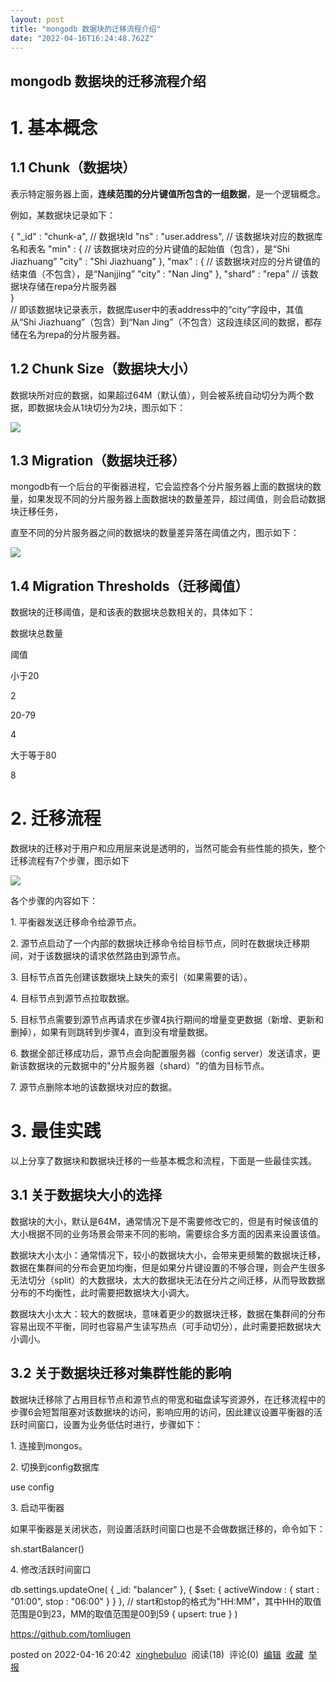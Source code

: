 ```yaml
---
layout: post
title: "mongodb 数据块的迁移流程介绍"
date: "2022-04-16T16:24:48.762Z"
---
```

mongodb 数据块的迁移流程介绍
------------------

1\. 基本概念
========

1.1 Chunk（数据块）
--------------

表示特定服务器上面，**连续范围的分片键值所包含的一组数据**，是一个逻辑概念。

例如，某数据块记录如下：

{
    "\_id" : "chunk-a",  // 数据块Id
    "ns" : "user.address",  // 该数据块对应的数据库名和表名
    "min" : {               // 该数据块对应的分片键值的起始值（包含），是“Shi Jiazhuang”
        "city" : "Shi Jiazhuang"
    },
    "max" : {               // 该数据块对应的分片键值的结束值（不包含），是“Nanjjing”
        "city" : "Nan Jing"
    },
    "shard" : "repa"        // 该数据块存储在repa分片服务器               
}  
// 即该数据块记录表示，数据库user中的表address中的“city”字段中，其值从“Shi Jiazhuang”（包含）到“Nan Jing”（不包含）这段连续区间的数据，都存储在名为repa的分片服务器。

1.2 Chunk Size（数据块大小）
---------------------

数据块所对应的数据，如果超过64M（默认值），则会被系统自动切分为两个数据，即数据块会从1块切分为2块，图示如下：

![](https://img2022.cnblogs.com/blog/319908/202204/319908-20220416194938583-1111422169.png)

1.3 Migration（数据块迁移）
--------------------

mongodb有一个后台的平衡器进程，它会监控各个分片服务器上面的数据块的数量，如果发现不同的分片服务器上面数据块的数量差异，超过阈值，则会启动数据块迁移任务，

直至不同的分片服务器之间的数据块的数量差异落在阈值之内，图示如下：

![](https://img2022.cnblogs.com/blog/319908/202204/319908-20220416200338301-423926216.png)

1.4 Migration Thresholds（迁移阈值）
------------------------------

数据块的迁移阈值，是和该表的数据块总数相关的，具体如下：

数据块总数量

阈值

小于20

2

20-79

4

大于等于80

8

2\. 迁移流程
========

数据块的迁移对于用户和应用层来说是透明的，当然可能会有些性能的损失，整个迁移流程有7个步骤，图示如下

![](https://img2022.cnblogs.com/blog/319908/202204/319908-20220416201658056-732456315.png)

各个步骤的内容如下：

1\. 平衡器发送迁移命令给源节点。

2\. 源节点启动了一个内部的数据块迁移命令给目标节点，同时在数据块迁移期间，对于该数据块的请求依然路由到源节点。

3\. 目标节点首先创建该数据块上缺失的索引（如果需要的话）。

4\. 目标节点到源节点拉取数据。

5\. 目标节点需要到源节点再请求在步骤4执行期间的增量变更数据（新增、更新和删掉），如果有则跳转到步骤4，直到没有增量数据。

6\. 数据全部迁移成功后，源节点会向配置服务器（config server）发送请求，更新该数据块的元数据中的"分片服务器（shard）"的值为目标节点。

7\. 源节点删除本地的该数据块对应的数据。

3\. 最佳实践
========

以上分享了数据块和数据块迁移的一些基本概念和流程，下面是一些最佳实践。

3.1 关于数据块大小的选择
--------------

数据块的大小，默认是64M，通常情况下是不需要修改它的，但是有时候该值的大小根据不同的业务场景会带来不同的影响，需要综合多方面的因素来设置该值。

数据块大小太小：通常情况下，较小的数据块大小，会带来更频繁的数据块迁移，数据在集群间的分布会更加均衡，但是如果分片键设置的不够合理，则会产生很多无法切分（split）的大数据块，太大的数据块无法在分片之间迁移，从而导致数据分布的不均衡性，此时需要把数据块大小调大。

数据块大小太大：较大的数据块，意味着更少的数据块迁移，数据在集群间的分布容易出现不平衡，同时也容易产生读写热点（可手动切分），此时需要把数据块大小调小。

3.2 关于数据块迁移对集群性能的影响
-------------------

数据块迁移除了占用目标节点和源节点的带宽和磁盘读写资源外，在迁移流程中的步骤6会短暂阻塞对该数据块的访问，影响应用的访问，因此建议设置平衡器的活跃时间窗口，设置为业务低估时进行，步骤如下：

1\. 连接到mongos。

2\. 切换到config数据库

use config

3\. 启动平衡器

如果平衡器是关闭状态，则设置活跃时间窗口也是不会做数据迁移的，命令如下：

sh.startBalancer()

4\. 修改活跃时间窗口

db.settings.updateOne(
   { \_id: "balancer" },
   { $set: { activeWindow : { start : "01:00", stop : "06:00" } } },  // start和stop的格式为"HH:MM"，其中HH的取值范围是0到23，MM的取值范围是00到59
   { upsert: true }
)

https://github.com/tomliugen

posted on 2022-04-16 20:42  [xinghebuluo](https://www.cnblogs.com/xinghebuluo/)  阅读(18)  评论(0)  [编辑](https://i.cnblogs.com/EditPosts.aspx?postid=16154158)  [收藏](javascript:void(0))  [举报](javascript:void(0))